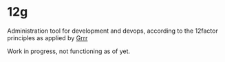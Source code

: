 # 12g
Administration tool for development and devops, according to the 12factor principles as applied by [Grrr](https://github.com/grrr-amsterdam)

Work in progress, not functioning as of yet.
